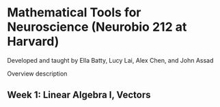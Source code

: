 
# Mathematical Tools for Neuroscience (Neurobio 212 at Harvard)

Developed and taught by Ella Batty, Lucy Lai, Alex Chen, and John Assad

Overview description

## Week 1: Linear Algebra I, Vectors
